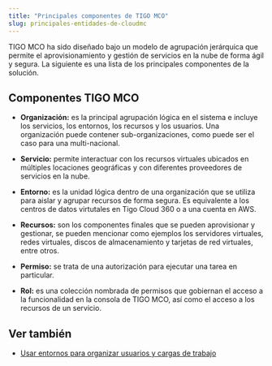 ```yaml
---
title: "Principales componentes de TIGO MCO"
slug: principales-entidades-de-cloudmc
---
```


TIGO MCO ha sido diseñado bajo un modelo de agrupación jerárquica que permite el aprovisionamiento y gestión de servicios en la nube de forma ágil y segura. La siguiente es una lista de los principales componentes de la solución.

## Componentes TIGO MCO

- **Organización:** es la principal agrupación lógica en el sistema e incluye los servicios, los entornos, los recursos y los usuarios. Una organización puede contener sub-organizaciones, como puede ser el caso para una multi-nacional.

- **Servicio:** permite interactuar con los recursos virtuales ubicados en múltiples locaciones geográficas y con diferentes proveedores de servicios en la nube.

- **Entorno:** es la unidad lógica dentro de una organización que se utiliza para aislar y agrupar recursos de forma segura. Es equivalente a los centros de datos virtutales en Tigo Cloud 360 o a una cuenta en AWS.

- **Recursos:** son los componentes finales que se pueden aprovisionar y gestionar, se pueden mencionar como ejemplos los servidores virtuales, redes virtuales, discos de almacenamiento y tarjetas de red virtuales, entre otros.

- **Permiso:** se trata de una autorización para ejecutar una tarea en particular.

- **Rol:** es una colección nombrada de permisos que gobiernan el acceso a la funcionalidad en la consola de TIGO MCO, así como el acceso a los recursos de un servicio.

## Ver también

- [Usar entornos para organizar usuarios y cargas de trabajo](environments-to-organize-workloads-and-users.md)
